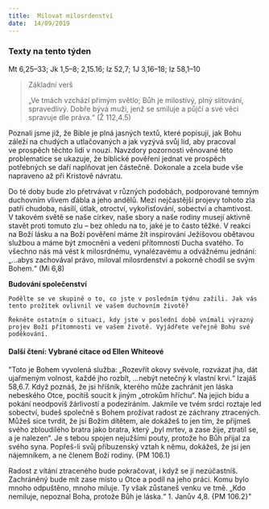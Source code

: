 ```yaml
---
title:  Milovat milosrdenství
date:  14/09/2019
---
```


### Texty na tento týden
Mt 6,25–33; Jk 1,5–8; 2,15.16; Iz 52,7; 1J 3,16–18; Iz 58,1–10

> <p>Základní verš</p>
> „Ve tmách vzchází přímým světlo; Bůh je milostivý, plný slitování, spravedlivý. Dobře bývá muži, jenž se smiluje a půjčí a své věci spravuje dle práva.“ (Ž 112,4.5)

Poznali jsme již, že Bible je plná jasných textů, které popisují, jak Bohu záleží na chudých a utlačovaných a jak vyzývá svůj lid, aby pracoval ve prospěch těchto lidí v nouzi. Navzdory pozornosti věnované této problematice se ukazuje, že biblické pověření jednat ve prospěch potřebných se daří naplňovat jen částečně. Dokonale a zcela bude vše napraveno až při Kristově návratu.

Do té doby bude zlo přetrvávat v různých podobách, podporované temným duchovním vlivem ďábla a jeho andělů. Mezi nejčastější projevy tohoto zla patří chudoba, násilí, útlak, otroctví, vykořisťování, sobectví a chamtivost. V takovém světě se naše církev, naše sbory a naše rodiny musejí aktivně stavět proti tomuto zlu – bez ohledu na to, jaké je to často těžké. V reakci na Boží lásku a na Boží pověření máme žít inspirováni Ježíšovou obětavou službou a máme být zmocněni a vedeni přítomností Ducha svatého. To všechno nás má vést k milosrdnému, vynalézavému a odvážnému jednání: „…abys zachovával právo, miloval milosrdenství a pokorně chodil se svým Bohem.“ (Mi 6,8)

**Budování společenství**

`Podělte se ve skupině o to, co jste v posledním týdnu zažili. Jak vás tento prožitek ovlivnil ve vašem duchovním životě?`

`Řekněte ostatním o situaci, kdy jste v poslední době vnímali výrazný projev Boží přítomnosti ve vašem životě. Vyjádřete veřejně Bohu své poděkování.`

#### Další čtení: Vybrané citace od Ellen Whiteové

"Toto je Bohem vyvolená služba: „Rozevřít okovy svévole, rozvázat jha, dát ujařmeným volnost, každé jho rozbít, …nebýt netečný k vlastní krvi.“ Izajáš 58,6.7. Když poznáš, že jsi hříšník, kterého může zachránit jen láska nebeského Otce, pocítíš soucit k jiným „otrokům hříchu“. Na jejich bídu a pokání neodpovíš žárlivostí a podezíráním. Jakmile ve tvém srdci roztaje led sobectví, budeš společně s Bohem prožívat radost ze záchrany ztracených. Můžeš sice tvrdit, že jsi Božím dítětem, ale dokážeš to jen tím, že přijmeš svého zbloudilého bratra jako bratra, který „byl mrtev, a zase žije, ztratil se, a je nalezen“. Je s tebou spojen nejužšími pouty, protože ho Bůh přijal za svého syna. Popřeš-li svůj příbuzenský vztah k němu, dokážeš, že jsi jen nájemníkem, a ne členem Boží rodiny. {PM 106.1}

Radost z vítání ztraceného bude pokračovat, i když se jí nezúčastníš. Zachráněný bude mít zase místo u Otce a podíl na jeho práci. Komu bylo mnoho odpuštěno, mnoho miluje. Ty však zůstaneš venku ve tmě. „Kdo nemiluje, nepoznal Boha, protože Bůh je láska.“ 1. Janův 4,8. {PM 106.2}"